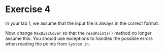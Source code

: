 # Exercise 4

In your lab 1, we assume that the input file is always in the correct format.

Now, change `MaxDiscCover` so that the `readPoints()` method no longer assume this.  You should use exceptions to handles the possible errors when reading the points from `System.in`.
